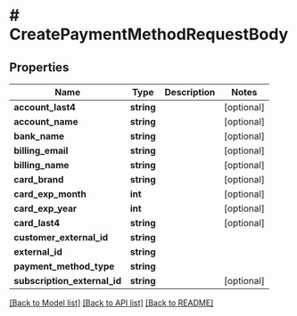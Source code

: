 # # CreatePaymentMethodRequestBody

## Properties

Name | Type | Description | Notes
------------ | ------------- | ------------- | -------------
**account_last4** | **string** |  | [optional]
**account_name** | **string** |  | [optional]
**bank_name** | **string** |  | [optional]
**billing_email** | **string** |  | [optional]
**billing_name** | **string** |  | [optional]
**card_brand** | **string** |  | [optional]
**card_exp_month** | **int** |  | [optional]
**card_exp_year** | **int** |  | [optional]
**card_last4** | **string** |  | [optional]
**customer_external_id** | **string** |  |
**external_id** | **string** |  |
**payment_method_type** | **string** |  |
**subscription_external_id** | **string** |  | [optional]

[[Back to Model list]](../../README.md#models) [[Back to API list]](../../README.md#endpoints) [[Back to README]](../../README.md)
